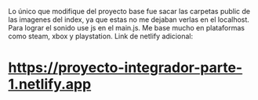Lo único que modifique del proyecto base fue sacar las carpetas public de las imagenes del index, ya que estas no me dejaban verlas en el localhost.
Para lograr el sonido use js en el main.js.
Me base mucho en plataformas como steam, xbox y playstation.
Link de netlify adicional:
# https://proyecto-integrador-parte-1.netlify.app
